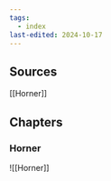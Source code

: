 ```yaml
---
tags:
  - index
last-edited: 2024-10-17
---
```


## Sources

[[Horner]]

## Chapters

### Horner

![[Horner]]
